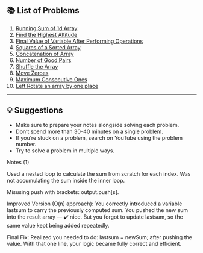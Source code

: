 ## 📚 List of Problems

1. [Running Sum of 1d Array](https://leetcode.com/problems/running-sum-of-1d-array/description/)  
2. [Find the Highest Altitude](https://leetcode.com/problems/find-the-highest-altitude/)  
3. [Final Value of Variable After Performing Operations](https://leetcode.com/problems/final-value-of-variable-after-performing-operations/description/)  
4. [Squares of a Sorted Array](https://leetcode.com/problems/squares-of-a-sorted-array/description/)  
5. [Concatenation of Array](https://leetcode.com/problems/concatenation-of-array/)  
6. [Number of Good Pairs](https://leetcode.com/problems/number-of-good-pairs/description/)  
7. [Shuffle the Array](https://leetcode.com/problems/shuffle-the-array/description/)  
8. [Move Zeroes](https://leetcode.com/problems/move-zeroes/description/)  
9. [Maximum Consecutive Ones](https://leetcode.com/problems/max-consecutive-ones/)
10. [Left Rotate an array by one place](https://leetcode.com/problems/rotate-array/)

---

## 💡 Suggestions

- Make sure to prepare your notes alongside solving each problem.  
- Don’t spend more than 30–40 minutes on a single problem.  
- If you’re stuck on a problem, search on YouTube using the problem number.  
- Try to solve a problem in multiple ways.



Notes
(1)

Used a nested loop to calculate the sum from scratch for each index.
Was not accumulating the sum inside the inner loop.

Misusing push with brackets: output.push[s].

Improved Version (O(n) approach):
You correctly introduced a variable lastsum to carry the previously computed sum.
You pushed the new sum into the result array — ✔️ nice.
But you forgot to update lastsum, so the same value kept being added repeatedly.

Final Fix:
Realized you needed to do: lastsum = newSum; after pushing the value.
With that one line, your logic became fully correct and efficient.
